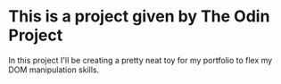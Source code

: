 # This is a project given by The Odin Project

In this project I'll be creating a pretty neat toy for my portfolio to flex
my DOM manipulation skills.
